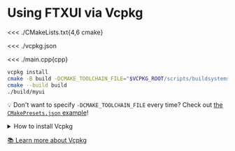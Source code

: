 # Using FTXUI via Vcpkg

<<< ./CMakeLists.txt{4,6 cmake}

<<< ./vcpkg.json

<<< ./main.cpp{cpp}

```sh
vcpkg install
cmake -B build -DCMAKE_TOOLCHAIN_FILE="$VCPKG_ROOT/scripts/buildsystems/vcpkg.cmake"
cmake --build build
./build/myui
```

💡 Don't want to specify `-DCMAKE_TOOLCHAIN_FILE` every time? Check out [the
`CMakePresets.json` example]!

<details><summary>How to install Vcpkg</summary>

::: code-group

```sh [Linux, macOS]
cd ~
git clone https://github.com/microsoft/vcpkg.git
cd vcpkg
./bootstrap-vcpkg.sh
echo 'export VCPKG_ROOT="$HOME/vcpkg"' >> ~/.bashrc
echo 'export PATH="$PATH:$VCPKG_ROOT"' >> ~/.bashrc
```

```powershell [Windows]
cd %USERPROFILE%
git clone https://github.com/microsoft/vcpkg.git
cd vcpkg
./bootstrap-vcpkg.bat
# TODO: Add VCPKG_ROOT to env
# TODO: Add vcpkg to PATH
```

:::

</details>

[📚 Learn more about Vcpkg](https://learn.microsoft.com/vcpkg)

[the `CMakePresets.json` example]: /cmakepresets/
